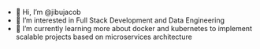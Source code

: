 - 👋 Hi, I’m @jibujacob
- 👀 I’m interested in Full Stack Development and Data Engineering
- 🌱 I’m currently learning more about docker and kubernetes to implement scalable projects based on microservices architecture


<!---
jibujacob/jibujacob is a ✨ special ✨ repository because its `README.md` (this file) appears on your GitHub profile.
You can click the Preview link to take a look at your changes.
--->
